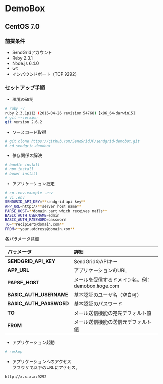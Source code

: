 DemoBox
=============

## CentOS 7.0

### 前提条件

- SendGridアカウント
- Ruby 2.3.1
- Node.js 6.4.0
- Git
- インバウンドポート（TCP 9292）

### セットアップ手順

- 環境の確認
```bash
# ruby -v
ruby 2.3.1p112 (2016-04-26 revision 54768) [x86_64-darwin15]
# git --version
git version 2.6.2
```

- ソースコード取得
```bash
# git clone https://github.com/SendGridJP/sendgrid-demobox.git
# cd sendgrid-demobox
```

- 依存関係の解決
```bash
# bundle install
# npm install
# bower install
```

- アプリケーション設定
```bash
# cp .env.example .env
# vi .env
SENDGRID_API_KEY=**sendgrid api key**
APP_URL=http://**server host name**
PARSE_HOST=**domain part which receives mails**
BASIC_AUTH_USERNAME=admin
BASIC_AUTH_PASSWORD=password
TO=**recipient@domain.com**
FROM=**your.address@domain.com**
```
各パラメータ詳細  

|パラメータ           |詳細                          |
|:--------------------|:------------------------------------|
|**SENDGRID_API_KEY**|SendGridのAPIキー              |
|**APP_URL**          |アプリケーションのURL            |
|**PARSE_HOST**       |メールを受信するドメイン名。例：demobox.hoge.com        |
|**BASIC_AUTH_USERNAME**|基本認証のユーザ名（空白可）             |
|**BASIC_AUTH_PASSWORD**|基本認証のパスワード             |
|**TO**              |メール送信機能の宛先デフォルト値    |
|**FROM**              |メール送信機能の送信元デフォルト値    |

- アプリケーション起動
```bash
# rackup
```

- アプリケーションへのアクセス  
ブラウザで以下のURLにアクセス。
```text
http://x.x.x.x:9292
```
